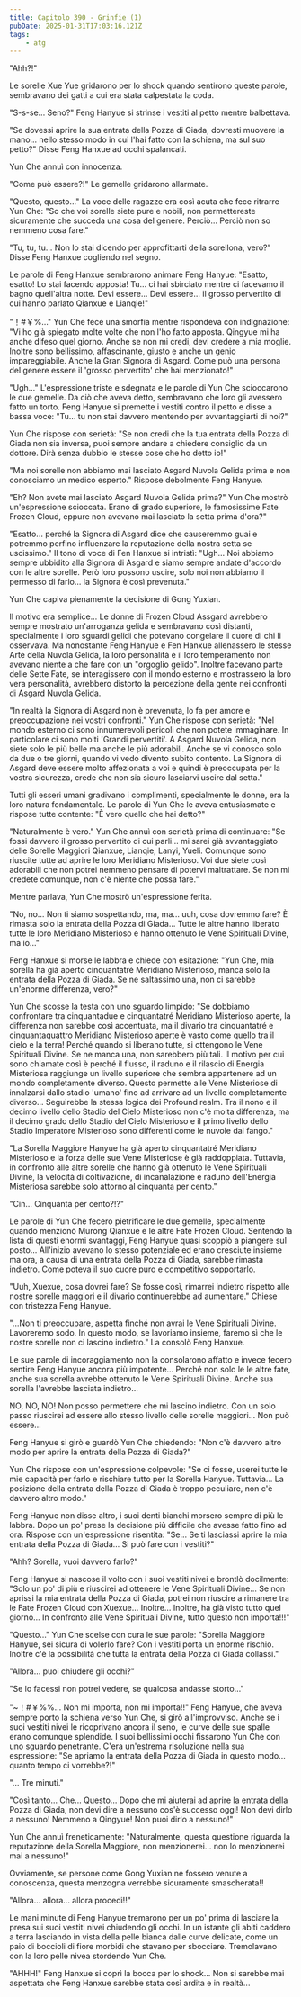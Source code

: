 ```yaml
---
title: Capitolo 390 - Grinfie (1)
pubDate: 2025-01-31T17:03:16.121Z
tags:
    - atg
---
```



"Ahh?!"


Le sorelle Xue Yue gridarono per lo shock quando sentirono queste parole, sembravano dei gatti a cui era stata calpestata la coda.


"S-s-se... Seno?" Feng Hanyue si strinse i vestiti al petto mentre balbettava.


"Se dovessi aprire la sua entrata della Pozza di Giada, dovresti muovere la mano... nello stesso modo in cui l'hai fatto con la schiena, ma sul suo petto?" Disse Feng Hanxue ad occhi spalancati.


Yun Che annuì con innocenza.


"Come può essere?!" Le gemelle gridarono allarmate.


"Questo, questo..." La voce delle ragazze era così acuta che fece ritrarre Yun Che: "So che voi sorelle siete pure e nobili, non permettereste sicuramente che succeda una cosa del genere. Perciò... Perciò non so nemmeno cosa fare."


"Tu, tu, tu... Non lo stai dicendo per approfittarti della sorellona, vero?" Disse Feng Hanxue cogliendo nel segno.


Le parole di Feng Hanxue sembrarono animare Feng Hanyue: "Esatto, esatto! Lo stai facendo apposta! Tu... ci hai sbirciato mentre ci facevamo il bagno quell'altra notte. Devi essere... Devi essere... il grosso pervertito di cui hanno parlato Qianxue e Lianqie!"


"！#￥%..." Yun Che fece una smorfia mentre rispondeva con indignazione: "Vi ho già spiegato molte volte che non l'ho fatto apposta. Qingyue mi ha anche difeso quel giorno. Anche se non mi credi, devi credere a mia moglie. Inoltre sono bellissimo, affascinante, giusto e anche un genio impareggiabile.
Anche la Gran Signora di Asgard. Come può una persona del genere essere il 'grosso pervertito' che hai menzionato!"


"Ugh..." L'espressione triste e sdegnata e le parole di Yun Che scioccarono le due gemelle. Da ciò che aveva detto, sembravano che loro gli avessero fatto un torto. Feng Hanyue si premette i vestiti contro il petto e disse a bassa voce: "Tu... tu non stai davvero mentendo per avvantaggiarti di noi?"


Yun Che rispose con serietà: "Se non credi che la tua entrata della Pozza di Giada non sia inversa, puoi sempre andare a chiedere consiglio da un dottore. Dirà senza dubbio le stesse cose che ho detto io!"


"Ma noi sorelle non abbiamo mai lasciato Asgard Nuvola Gelida prima e non conosciamo un medico esperto." Rispose debolmente Feng Hanyue.


"Eh? Non avete mai lasciato Asgard Nuvola Gelida prima?" Yun Che mostrò un'espressione scioccata. Erano di grado superiore, le famosissime Fate Frozen Cloud, eppure non avevano mai lasciato la setta prima d'ora?"


"Esatto... perché la Signora di Asgard dice che causeremmo guai e potremmo perfino influenzare la reputazione della nostra setta se uscissimo." Il tono di voce di Fen Hanxue si intristì: "Ugh... Noi abbiamo sempre ubbidito alla Signora di Asgard e siamo sempre andate d'accordo con le altre sorelle. Però loro possono uscire, solo noi non abbiamo il permesso di farlo... la Signora è così prevenuta."


Yun Che capiva pienamente la decisione di Gong Yuxian.


Il motivo era semplice... Le donne di Frozen Cloud Assgard avrebbero sempre mostrato un'arroganza gelida e sembravano così distanti, specialmente i loro sguardi gelidi che potevano congelare il cuore di chi li osservava. Ma nonostante Feng Hanyue e Fen Hanxue allenassero le stesse Arte della Nuvola Gelida, la loro personalità e il loro temperamento non avevano niente a che fare con un "orgoglio gelido". Inoltre facevano parte delle Sette Fate, se interagissero con il mondo esterno e mostrassero la loro vera personalità, avrebbero distorto la percezione della gente nei confronti di Asgard Nuvola Gelida.


"In realtà la Signora di Asgard non è prevenuta, lo fa per amore e preoccupazione nei vostri confronti." Yun Che rispose con serietà: "Nel mondo esterno ci sono innumerevoli pericoli che non potete immaginare. In particolare ci sono molti 'Grandi pervertiti'. A Asgard Nuvola Gelida, non siete solo le più belle ma anche le più adorabili. Anche se vi conosco solo da due o tre giorni, quando vi vedo divento subito contento. La Signora di Asgard deve essere molto affezionata a voi e quindi è preoccupata per la vostra sicurezza, crede che non sia sicuro lasciarvi uscire dal setta."


Tutti gli esseri umani gradivano i complimenti, specialmente le donne, era la loro natura fondamentale. Le parole di Yun Che le aveva entusiasmate e rispose tutte contente: "È vero quello che hai detto?"


"Naturalmente è vero." Yun Che annuì con serietà prima di continuare: "Se fossi davvero il grosso pervertito di cui parli... mi sarei già avvantaggiato delle Sorelle Maggiori Qianxue, Lianqie, Lanyi, Yueli. Comunque sono riuscite tutte ad aprire le loro Meridiano Misterioso. Voi due siete così adorabili che non potrei nemmeno pensare di potervi maltrattare. Se non mi credete comunque, non c'è niente che possa fare."


Mentre parlava, Yun Che mostrò un'espressione ferita.


"No, no... Non ti siamo sospettando, ma, ma... uuh, cosa dovremmo fare? È rimasta solo la entrata della Pozza di Giada... Tutte le altre hanno liberato tutte le loro Meridiano Misterioso e hanno ottenuto le Vene Spirituali Divine, ma io..."


Feng Hanxue si morse le labbra e chiede con esitazione: "Yun Che, mia sorella ha già aperto cinquantatré Meridiano Misterioso, manca solo la entrata della Pozza di Giada. Se ne saltassimo una, non ci sarebbe un'enorme differenza, vero?"


Yun Che scosse la testa con uno sguardo limpido: "Se dobbiamo confrontare tra cinquantadue e cinquantatré Meridiano Misterioso aperte, la differenza non sarebbe così accentuata, ma il divario tra cinquantatré e cinquantaquattro Meridiano Misterioso aperte è vasto come quello tra il cielo e la terra!
Perché quando si liberano tutte, si ottengono le Vene Spirituali Divine. Se ne manca una, non sarebbero più tali. Il motivo per cui sono chiamate così è perché il flusso, il raduno e il rilascio di Energia Misteriosa raggiunge un livello superiore che sembra appartenere ad un mondo completamente diverso. Questo permette alle Vene Misteriose di innalzarsi dallo stadio 'umano' fino ad arrivare ad un livello completamente diverso...
Seguirebbe la stessa logica dei Profound realm. Tra il nono e il decimo livello dello Stadio del Cielo Misterioso non c'è molta differenza, ma il decimo grado dello Stadio del Cielo Misterioso e il primo livello dello Stadio Imperatore Misterioso sono differenti come le nuvole dal fango."


"La Sorella Maggiore Hanyue ha già aperto cinquantatré Meridiano Misterioso e la forza delle sue Vene Misteriose è già raddoppiata. Tuttavia, in confronto alle altre sorelle che hanno già ottenuto le Vene Spirituali Divine, la velocità di coltivazione, di incanalazione e raduno dell'Energia Misteriosa sarebbe solo attorno al cinquanta per cento."


"Cin... Cinquanta per cento?!?"


Le parole di Yun Che fecero pietrificare le due gemelle, specialmente quando menzionò Murong Qianxue e le altre Fate Frozen Cloud. Sentendo la lista di questi enormi svantaggi, Feng Hanyue quasi scoppiò a piangere sul posto... All'inizio avevano lo stesso potenziale ed erano cresciute insieme ma ora, a causa di una entrata della Pozza di Giada, sarebbe rimasta indietro. Come poteva il suo cuore puro e competitivo sopportarlo.


"Uuh, Xuexue, cosa dovrei fare? Se fosse così, rimarrei indietro rispetto alle nostre sorelle maggiori e il divario continuerebbe ad aumentare." Chiese con tristezza Feng Hanyue.


"...Non ti preoccupare, aspetta finché non avrai le Vene Spirituali Divine. Lavoreremo sodo.
In questo modo, se lavoriamo insieme, faremo sì che le nostre sorelle non ci lascino indietro." La consolò Feng Hanxue.


Le sue parole di incoraggiamento non la consolarono affatto e invece fecero sentire Feng Hanyue ancora più impotente... Perché non solo le le altre fate, anche sua sorella avrebbe ottenuto le Vene Spirituali Divine. Anche sua sorella l'avrebbe lasciata indietro...


NO, NO, NO! Non posso permettere che mi lascino indietro. Con un solo passo riuscirei ad essere allo stesso livello delle sorelle maggiori... Non può essere...


Feng Hanyue si girò e guardò Yun Che chiedendo: "Non c'è davvero altro modo per aprire la entrata della Pozza di Giada?"


Yun Che rispose con un'espressione colpevole: "Se ci fosse, userei tutte le mie capacità per farlo e rischiare tutto per la Sorella Hanyue. Tuttavia... La posizione della entrata della Pozza di Giada è troppo peculiare, non c'è davvero altro modo."


Feng Hanyue non disse altro, i suoi denti bianchi morsero sempre di più le labbra. Dopo un po' prese la decisione più difficile che avesse fatto fino ad ora. Rispose con un'espressione risentita: "Se... Se ti lasciassi aprire la mia entrata della Pozza di Giada... Si può fare con i vestiti?"


"Ahh? Sorella, vuoi davvero farlo?"


Feng Hanyue si nascose il volto con i suoi vestiti nivei e brontlò docilmente: "Solo un po' di più e riuscirei ad ottenere le Vene Spirituali Divine... Se non aprissi la mia entrata della Pozza di Giada, potrei non riuscire a rimanere tra le Fate Frozen Cloud con Xuexue...
Inoltre... Inoltre, ha già visto tutto quel giorno... In confronto alle Vene Spirituali Divine, tutto questo non importa!!!"


"Questo..." Yun Che scelse con cura le sue parole: "Sorella Maggiore Hanyue, sei sicura di volerlo fare? Con i vestiti porta un enorme rischio. Inoltre c'è la possibilità che tutta la entrata della Pozza di Giada collassi."


"Allora... puoi chiudere gli occhi?"


"Se lo facessi non potrei vedere, se qualcosa andasse storto..."


"~！#￥%%... Non mi importa, non mi importa!!" Feng Hanyue, che aveva sempre porto la schiena verso Yun Che, si girò all'improvviso. Anche se i suoi vestiti nivei le ricoprivano ancora il seno, le curve delle sue spalle erano comunque splendide. I suoi bellissimi occhi fissarono Yun Che con uno sguardo penetrante. C'era un'estrema risoluzione nella sua espressione: "Se apriamo la entrata della Pozza di Giada in questo modo... quanto tempo ci vorrebbe?!"


"... Tre minuti."


"Così tanto... Che... Questo... Dopo che mi aiuterai ad aprire la entrata della Pozza di Giada, non devi dire a nessuno cos'è successo oggi! Non devi dirlo a nessuno! Nemmeno a Qingyue! Non puoi dirlo a nessuno!"


Yun Che annuì freneticamente: "Naturalmente, questa questione riguarda la reputazione della Sorella Maggiore, non menzionerei... non lo menzionerei mai a nessuno!"


Ovviamente, se persone come Gong Yuxian ne fossero venute a conoscenza, questa menzogna verrebbe sicuramente smascherata!!


"Allora... allora... allora procedi!!"


Le mani minute di Feng Hanyue tremarono per un po' prima di lasciare la presa sui suoi vestiti nivei chiudendo gli occhi. In un istante gli abiti caddero a terra lasciando in vista della pelle bianca dalle curve delicate, come un paio di boccioli di fiore morbidi che stavano per sbocciare. Tremolavano con la loro pelle nivea stordendo Yun Che.


"AHHH!" Feng Hanxue si coprì la bocca per lo shock... Non si sarebbe mai aspettata che Feng Hanxue sarebbe stata così ardita e in realtà...
                                


                                



